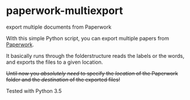 # paperwork-multiexport
export multiple documents from Paperwork

With this simple Python script, you can export multiple papers from [Paperwork](https://github.com/jflesch/paperwork).

It basically runs through the folderstructure reads the labels or the words, and exports the files to a given location.

~~Until now you *absolutely* *need* to specify the *location* of the Paperwork folder and the *destination* of the exported files!~~

Tested with Python 3.5
